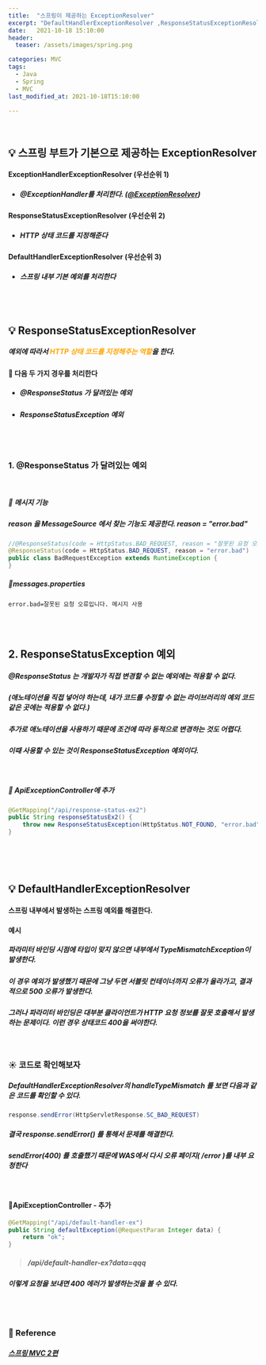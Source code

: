 ```yaml
---
title:  "스프링이 제공하는 ExceptionResolver"
excerpt: "DefaultHandlerExceptionResolver ,ResponseStatusExceptionResolver에 대해서"
date:   2021-10-18 15:10:00
header:
  teaser: /assets/images/spring.png

categories: MVC
tags:
  - Java
  - Spring
  - MVC
last_modified_at: 2021-10-18T15:10:00

---
```


<br/>

## 💡 스프링 부트가 기본으로 제공하는 ExceptionResolver

#### ExceptionHandlerExceptionResolver (우선순위 1)

- ##### @ExceptionHandler를 처리한다. ([@ExceptionResolver](https://shindonghun1.github.io/mvc/@ExceptionResolver-%EC%8A%A4%ED%94%84%EB%A7%81%EC%9D%B4-%EC%A0%9C%EA%B3%B5%ED%95%98%EB%8A%94-ExceptionResolver3/))

#### ResponseStatusExceptionResolver  (우선순위 2)

- ##### HTTP 상태 코드를 지정해준다

#### DefaultHandlerExceptionResolver (우선순위 3)

- ##### 스프링 내부 기본 예외를 처리한다

<br/>

<br/>

## 💡 ResponseStatusExceptionResolver

##### 예외에 따라서 <span style="color:orange">HTTP 상태 코드를 지정해주는 역할</span>을 한다.

#### 🔎 다음 두 가지 경우를 처리한다

- ##### @ResponseStatus 가 달려있는 예외

- ##### ResponseStatusException 예외

<br/>

<br/>

### 1. @ResponseStatus 가 달려있는 예외

<script src="https://gist.github.com/ShinDongHun1/51d20137dd26a5ac7a2231c73bcb2f0d.js"></script>

<br/>

##### 🔎 메시지 기능

##### reason 을 MessageSource 에서 찾는 기능도 제공한다. reason = "error.bad"

```java
//@ResponseStatus(code = HttpStatus.BAD_REQUEST, reason = "잘못된 요청 오류")
@ResponseStatus(code = HttpStatus.BAD_REQUEST, reason = "error.bad")
public class BadRequestException extends RuntimeException {
}
```

##### 🔎messages.properties

```properties
error.bad=잘못된 요청 오류입니다. 메시지 사용
```

<br/>

<br/>

## 2. ResponseStatusException 예외

##### @ResponseStatus 는 개발자가 직접 변경할 수 없는 예외에는 적용할 수 없다. 

##### (애노테이션을 직접 넣어야 하는데, 내가 코드를 수정할 수 없는 라이브러리의 예외 코드 같은 곳에는 적용할 수 없다.)

##### 추가로 애노테이션을 사용하기 때문에 조건에 따라 동적으로 변경하는 것도 어렵다.

##### 이때 사용할 수 있는 것이 ResponseStatusException 예외이다.

<br/>

##### 🔎 ApiExceptionController에 추가

```java
@GetMapping("/api/response-status-ex2")
public String responseStatusEx2() {
    throw new ResponseStatusException(HttpStatus.NOT_FOUND, "error.bad", new IllegalArgumentException());
}
```

<br/>

<br/>

<br/>

## 💡 DefaultHandlerExceptionResolver

#### 스프링 내부에서 발생하는 스프링 예외를 해결한다.

#### 예시

##### 파라미터 바인딩 시점에 타입이 맞지 않으면 내부에서 TypeMismatchException이 발생한다.

##### 이 경우 예외가 발생했기 때문에 그냥 두면 서블릿 컨테이너까지 오류가 올라가고, 결과적으로 500 오류가 발생한다.

##### 그러나 파라미터 바인딩은 대부분 클라이언트가 HTTP 요청 정보를  잘못 호출해서 발생하는 문제이다. 이런 경우 상태코드 400을 써야한다.

<br/>

### ☀️ 코드로 확인해보자

##### DefaultHandlerExceptionResolver의 handleTypeMismatch 를 보면 다음과 같은 코드를 확인할 수 있다.

```java
response.sendError(HttpServletResponse.SC_BAD_REQUEST) 
```

##### 결국 response.sendError() 를 통해서 문제를 해결한다.

##### sendError(400) 를 호출했기 때문에 WAS에서 다시 오류 페이지( /error )를 내부 요청한다

<br/>

#### 🔎ApiExceptionController - 추가

```java
@GetMapping("/api/default-handler-ex")
public String defaultException(@RequestParam Integer data) {
	return "ok";
}
```

> ##### /api/default-handler-ex?data=qqq

##### 이렇게 요청을 보내면 400 에러가 발생하는것을 볼 수 있다. 

<br/>

<br/>

### 📔 Reference

##### [스프링 MVC 2편](https://www.inflearn.com/course/%EC%8A%A4%ED%94%84%EB%A7%81-mvc-2/dashboard)

<br/>